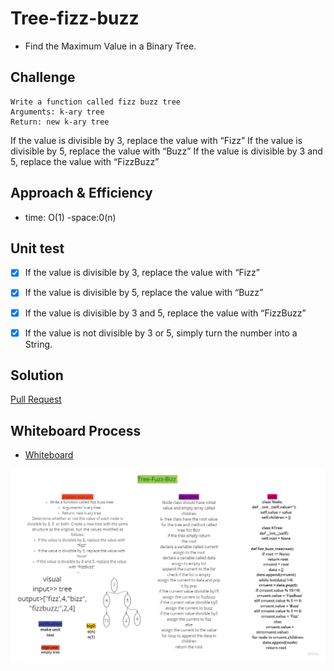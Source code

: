 # Tree-fizz-buzz
<!-- Short summary or background information -->
- Find the Maximum Value in a Binary Tree.

## Challenge
<!-- Description of the challenge -->


    Write a function called fizz buzz tree
    Arguments: k-ary tree
    Return: new k-ary tree
If the value is divisible by 3, replace the value with “Fizz”
If the value is divisible by 5, replace the value with “Buzz”
If the value is divisible by 3 and 5, replace the value with “FizzBuzz”


## Approach & Efficiency
<!-- What approach did you take? Why? What is the Big O space/time for this approach? -->

<!-- Description of each method publicly available in each of your trees -->
- time: O(1)
-space:0(n)


## Unit test

- [x] If the value is divisible by 3, replace the value with “Fizz”
- [x] If the value is divisible by 5, replace the value with “Buzz”
- [x] If the value is divisible by 3 and 5, replace the value with “FizzBuzz”
- [x] If the value is not divisible by 3 or 5, simply turn the number into a String.



## Solution
<!-- Show how to run your code, and examples of it in action -->
[Pull Request](https://github.com/mohammadsilwadi/data-structures-and-algorithms/pull/33)
 ## Whiteboard Process
<!-- Embedded whiteboard image -->
+ [ Whiteboard   ](https://miro.com/app/board/o9J_lmxyEIQ=/)



![](../img/week_43.jpg)


